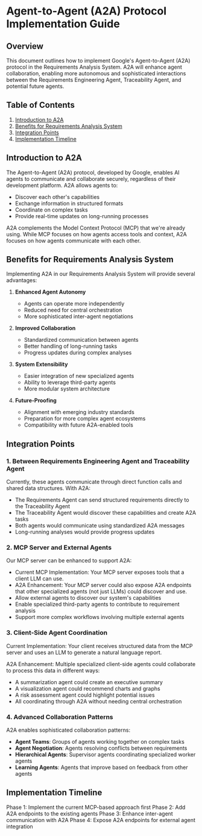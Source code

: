 # Agent-to-Agent (A2A) Protocol Implementation Guide

## Overview

This document outlines how to implement Google's Agent-to-Agent (A2A) protocol in the Requirements Analysis System. A2A will enhance agent collaboration, enabling more autonomous and sophisticated interactions between the Requirements Engineering Agent, Traceability Agent, and potential future agents.

## Table of Contents

1. [Introduction to A2A](#introduction-to-a2a)
2. [Benefits for Requirements Analysis System](#benefits-for-requirements-analysis-system)
3. [Integration Points](#integration-points)
4. [Implementation Timeline](#implementation-steps)


## Introduction to A2A

The Agent-to-Agent (A2A) protocol, developed by Google, enables AI agents to communicate and collaborate securely, regardless of their development platform. A2A allows agents to:

- Discover each other's capabilities
- Exchange information in structured formats
- Coordinate on complex tasks
- Provide real-time updates on long-running processes

A2A complements the Model Context Protocol (MCP) that we're already using. While MCP focuses on how agents access tools and context, A2A focuses on how agents communicate with each other.

## Benefits for Requirements Analysis System

Implementing A2A in our Requirements Analysis System will provide several advantages:

1. **Enhanced Agent Autonomy**
   - Agents can operate more independently
   - Reduced need for central orchestration
   - More sophisticated inter-agent negotiations

2. **Improved Collaboration**
   - Standardized communication between agents
   - Better handling of long-running tasks
   - Progress updates during complex analyses

3. **System Extensibility**
   - Easier integration of new specialized agents
   - Ability to leverage third-party agents
   - More modular system architecture

4. **Future-Proofing**
   - Alignment with emerging industry standards
   - Preparation for more complex agent ecosystems
   - Compatibility with future A2A-enabled tools

## Integration Points

### 1. Between Requirements Engineering Agent and Traceability Agent

Currently, these agents communicate through direct function calls and shared data structures. With A2A:

- The Requirements Agent can send structured requirements directly to the Traceability Agent
- The Traceability Agent would discover these capabilities and create A2A tasks
- Both agents would communicate using standardized A2A messages
- Long-running analyses would provide progress updates

### 2. MCP Server and External Agents

Our MCP server can be enhanced to support A2A:

- Current MCP Implementation: Your MCP server exposes tools that a client LLM can use.
- A2A Enhancement: Your MCP server could also expose A2A endpoints that other specialized agents (not just LLMs) could discover and use.
- Allow external agents to discover our system's capabilities
- Enable specialized third-party agents to contribute to requirement analysis
- Support more complex workflows involving multiple external agents

### 3. Client-Side Agent Coordination

Current Implementation: Your client receives structured data from the MCP server and uses an LLM to generate a natural language report.

A2A Enhancement: Multiple specialized client-side agents could collaborate to process this data in different ways:

- A summarization agent could create an executive summary
- A visualization agent could recommend charts and graphs
- A risk assessment agent could highlight potential issues
- All coordinating through A2A without needing central orchestration

### 4. Advanced Collaboration Patterns

A2A enables sophisticated collaboration patterns:

- **Agent Teams**: Groups of agents working together on complex tasks
- **Agent Negotiation**: Agents resolving conflicts between requirements
- **Hierarchical Agents**: Supervisor agents coordinating specialized worker agents
- **Learning Agents**: Agents that improve based on feedback from other agents

## Implementation Timeline
Phase 1: Implement the current MCP-based approach first
Phase 2: Add A2A endpoints to the existing agents
Phase 3: Enhance inter-agent communication with A2A
Phase 4: Expose A2A endpoints for external agent integration